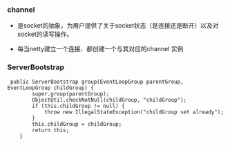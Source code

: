 ### channel

- 是socket的抽象，为用户提供了关于socket状态（是连接还是断开）以及对socket的读写操作。

- 每当netty建立一个连接、都创建一个与其对应的channel 实例

### ServerBootstrap

````
 public ServerBootstrap group(EventLoopGroup parentGroup, EventLoopGroup childGroup) {
        super.group(parentGroup);
        ObjectUtil.checkNotNull(childGroup, "childGroup");
        if (this.childGroup != null) {
            throw new IllegalStateException("childGroup set already");
        }
        this.childGroup = childGroup;
        return this;
    }

````